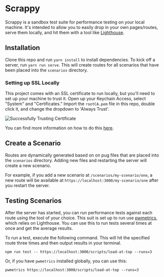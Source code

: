 # Scrappy

Scrappy is a sandbox test suite for performance testing on your local machine. It's intended to allow you to easily drop in your own pages/routes, serve them locally, and hit them with a tool like [Lighthouse](https://github.com/GoogleChrome/lighthouse).

## Installation
Clone this repo and run `yarn install` to install dependencies. To kick off a server, run `yarn run serve`. This will create routes for all scenarios that have been placed into the `scenarios` directory.

### Setting up SSL Locally
This project comes with an SSL certificate to run locally, but you'll need to set up your machine to trust it. Open up your Keychain Access, select "System" and "Certificates." Import the `rootCA.pem` file in this repo, double click it, and change the dropdown to 'Always Trust'.

![Successfully Trusting Certificate](https://cdn-images-1.medium.com/max/1600/1*NWwMb0yV9ClHDj87Kug9Ng.png)

You can find more information on how to do this [here](https://medium.freecodecamp.org/how-to-get-https-working-on-your-local-development-environment-in-5-minutes-7af615770eec). 

## Create a Scenario
Routes are dynamically generated based on on pug files that are placed into the `scenarios` directory. Adding new files and restarting the server will create a new scenario.

For example, if you add a new scenario at `/scenarios/my-scenario/one`, a new route will be available at `https://localhost:3000/my-scenario/one` after you restart the server.

## Testing Scenarios
After the server has started, you can run performance tests against each route using the tool of your choice. This suit is set up to run use [pwmetrics](https://github.com/paulirish/pwmetrics), which relies on Lighthouse. You can use this to run tests several times at once and get the average results.

To run a test, execute the following command. This will hit the specified route three times and then output results in your terminal.

`npm run test -- https://localhost:3000/scripts/load-at-top --runs=3`

Or, if you have `pwmetrics` installed globally, you can use this: 

`pwmetrics https://localhost:3000/scripts/load-at-top --runs=3`

